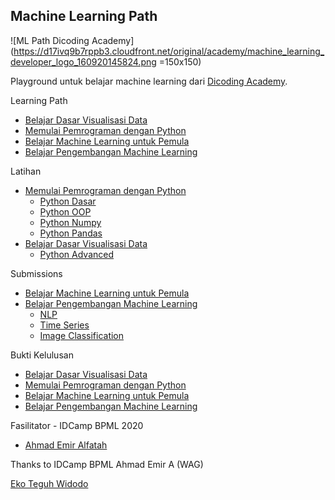 ## Machine Learning Path

![ML Path Dicoding Academy](https://d17ivq9b7rppb3.cloudfront.net/original/academy/machine_learning_developer_logo_160920145824.png =150x150)

Playground untuk belajar machine learning dari [Dicoding Academy](https://www.dicoding.com/learningpaths/30).

Learning Path
- [Belajar Dasar Visualisasi Data](https://www.dicoding.com/academies/177)
- [Memulai Pemrograman dengan Python](https://www.dicoding.com/academies/86)
- [Belajar Machine Learning untuk Pemula](https://www.dicoding.com/academies/184)
- [Belajar Pengembangan Machine Learning](https://www.dicoding.com/academies/185)

Latihan
- [Memulai Pemrograman dengan Python](https://github.com/ekoteguhw/dicoding-ml/tree/master/02-pemrograman-python)
  - [Python Dasar](https://github.com/ekoteguhw/dicoding-ml/blob/master/02-pemrograman-python/01-python-dasar.ipynb)
  - [Python OOP](https://github.com/ekoteguhw/dicoding-ml/blob/master/02-pemrograman-python/02-python-oop.ipynb)
  - [Python Numpy](https://github.com/ekoteguhw/dicoding-ml/blob/master/02-pemrograman-python/03-python-numpy.ipynb)
  - [Python Pandas](https://github.com/ekoteguhw/dicoding-ml/blob/master/02-pemrograman-python/04-python-pandas.ipynb)
- [Belajar Dasar Visualisasi Data](https://github.com/ekoteguhw/dicoding-ml/tree/master/01-visualisasi-data)
  - [Python Advanced](https://github.com/ekoteguhw/dicoding-ml/blob/master/01-visualisasi-data/case-study.ipynb)

Submissions
- [Belajar Machine Learning untuk Pemula](https://nbviewer.jupyter.org/github/ekoteguhw/dicoding-ml/blob/master/03-ml-pemula/Submission%20Final%20-%20Image%20Classification.ipynb)
- [Belajar Pengembangan Machine Learning](https://github.com/ekoteguhw/dicoding-ml/tree/master/04-ml-intermediate)
  - [NLP](https://github.com/ekoteguhw/dicoding-ml/blob/master/04-ml-intermediate/Submission%2001%20-%20NLP.ipynb)
  - [Time Series](https://nbviewer.jupyter.org/github/ekoteguhw/dicoding-ml/blob/master/04-ml-intermediate/Submission%2002%20-%20Time%20Series.ipynb)
  - [Image Classification](https://github.com/ekoteguhw/dicoding-ml/blob/master/04-ml-intermediate/Submission%2003%20-%20Image%20Classification%20Model%20Deployment.ipynb)

Bukti Kelulusan
- [Belajar Dasar Visualisasi Data](https://www.dicoding.com/certificates/ON9ZOWG2YXG5)
- [Memulai Pemrograman dengan Python](https://www.dicoding.com/certificates/Y6RPNQMG9P2M)
- [Belajar Machine Learning untuk Pemula](https://www.dicoding.com/certificates/G1OP83962XQK)
- [Belajar Pengembangan Machine Learning](https://www.dicoding.com/certificates/2RVZKVV2EXD5)

Fasilitator - IDCamp BPML 2020
- [Ahmad Emir Alfatah](https://www.linkedin.com/in/aemiralfath/)


Thanks to IDCamp BPML Ahmad Emir A (WAG)

[Eko Teguh Widodo](https://www.linkedin.com/in/ekoteguh/)
